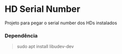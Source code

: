 # HD Serial Number
Projeto para pegar o serial number dos HDs instalados

### Dependência
> sudo apt install libudev-dev
